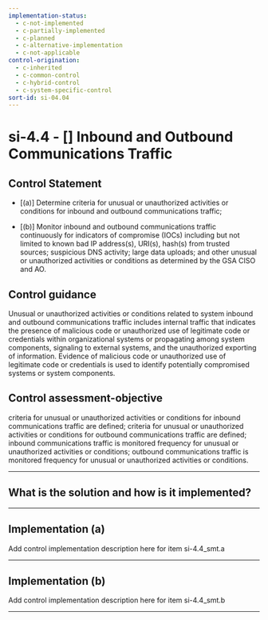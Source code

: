 ```yaml
---
implementation-status:
  - c-not-implemented
  - c-partially-implemented
  - c-planned
  - c-alternative-implementation
  - c-not-applicable
control-origination:
  - c-inherited
  - c-common-control
  - c-hybrid-control
  - c-system-specific-control
sort-id: si-04.04
---
```


# si-4.4 - \[\] Inbound and Outbound Communications Traffic

## Control Statement

- \[(a)\] Determine criteria for unusual or unauthorized activities or conditions for inbound and outbound communications traffic;

- \[(b)\] Monitor inbound and outbound communications traffic continuously for indicators of compromise (IOCs) including but not limited to known bad IP address(s), URI(s), hash(s) from trusted sources; suspicious DNS activity; large data uploads; and other unusual or unauthorized activities or conditions as determined by the GSA CISO and AO.

## Control guidance

Unusual or unauthorized activities or conditions related to system inbound and outbound communications traffic includes internal traffic that indicates the presence of malicious code or unauthorized use of legitimate code or credentials within organizational systems or propagating among system components, signaling to external systems, and the unauthorized exporting of information. Evidence of malicious code or unauthorized use of legitimate code or credentials is used to identify potentially compromised systems or system components.

## Control assessment-objective

criteria for unusual or unauthorized activities or conditions for inbound communications traffic are defined;
criteria for unusual or unauthorized activities or conditions for outbound communications traffic are defined;
inbound communications traffic is monitored frequency for unusual or unauthorized activities or conditions;
outbound communications traffic is monitored frequency for unusual or unauthorized activities or conditions.

______________________________________________________________________

## What is the solution and how is it implemented?

<!-- Please leave this section blank and enter implementation details in the parts below. -->

______________________________________________________________________

## Implementation (a)

Add control implementation description here for item si-4.4_smt.a

______________________________________________________________________

## Implementation (b)

Add control implementation description here for item si-4.4_smt.b

______________________________________________________________________
